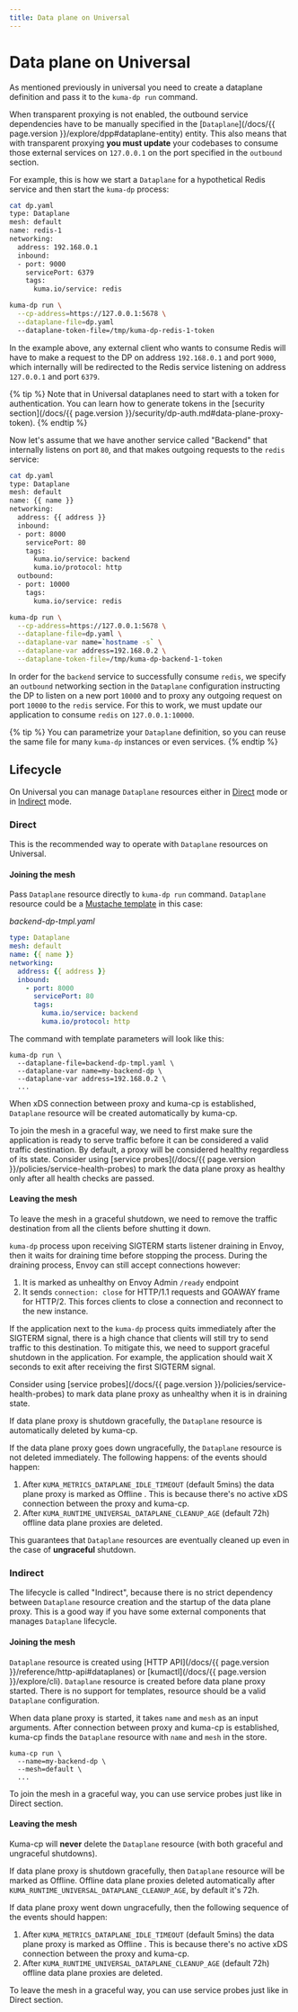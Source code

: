 ```yaml
---
title: Data plane on Universal
---
```

# Data plane on Universal

As mentioned previously in universal you need to create a dataplane definition and pass it to the `kuma-dp run` command.

When transparent proxying is not enabled, the outbound service dependencies have to be manually specified in the [`Dataplane`](/docs/{{ page.version }}/explore/dpp#dataplane-entity) entity.
This also means that with transparent proxying **you must update** your codebases to consume those external services on `127.0.0.1` on the port specified in the `outbound` section.

For example, this is how we start a `Dataplane` for a hypothetical Redis service and then start the `kuma-dp` process:

```sh
cat dp.yaml
type: Dataplane
mesh: default
name: redis-1
networking:
  address: 192.168.0.1
  inbound:
  - port: 9000
    servicePort: 6379
    tags:
      kuma.io/service: redis

kuma-dp run \
  --cp-address=https://127.0.0.1:5678 \
  --dataplane-file=dp.yaml
  --dataplane-token-file=/tmp/kuma-dp-redis-1-token
```

In the example above, any external client who wants to consume Redis will have to make a request to the DP on address `192.168.0.1` and port `9000`, which internally will be redirected to the Redis service listening on address `127.0.0.1` and port `6379`.

{% tip %}
Note that in Universal dataplanes need to start with a token for authentication. You can learn how to generate tokens in the [security section](/docs/{{ page.version }}/security/dp-auth.md#data-plane-proxy-token).
{% endtip %}

Now let's assume that we have another service called "Backend" that internally listens on port `80`, and that makes outgoing requests to the `redis` service:

```sh
cat dp.yaml
type: Dataplane
mesh: default
name: {{ name }}
networking:
  address: {{ address }}
  inbound:
  - port: 8000
    servicePort: 80
    tags:
      kuma.io/service: backend
      kuma.io/protocol: http
  outbound:
  - port: 10000
    tags:
      kuma.io/service: redis

kuma-dp run \
  --cp-address=https://127.0.0.1:5678 \
  --dataplane-file=dp.yaml \
  --dataplane-var name=`hostname -s` \
  --dataplane-var address=192.168.0.2 \
  --dataplane-token-file=/tmp/kuma-dp-backend-1-token
```

In order for the `backend` service to successfully consume `redis`, we specify an `outbound` networking section in the `Dataplane` configuration instructing the DP to listen on a new port `10000` and to proxy any outgoing request on port `10000` to the `redis` service.
For this to work, we must update our application to consume `redis` on `127.0.0.1:10000`.


{% tip %}
You can parametrize your `Dataplane` definition, so you can reuse the same file for many `kuma-dp` instances or even services.
{% endtip %}

## Lifecycle

On Universal you can manage `Dataplane` resources either in [Direct](#direct) mode or in [Indirect](#indirect) mode.

### Direct

This is the recommended way to operate with `Dataplane` resources on Universal.

#### Joining the mesh

Pass `Dataplane` resource directly to `kuma-dp run` command. `Dataplane` resource could be a [Mustache template](http://mustache.github.io/mustache.5.html) in this case:

_backend-dp-tmpl.yaml_
```yaml
type: Dataplane
mesh: default
name: {{ name }}
networking:
  address: {{ address }}
  inbound:
    - port: 8000
      servicePort: 80
      tags:
        kuma.io/service: backend
        kuma.io/protocol: http
```

The command with template parameters will look like this:
```shell
kuma-dp run \
  --dataplane-file=backend-dp-tmpl.yaml \
  --dataplane-var name=my-backend-dp \
  --dataplane-var address=192.168.0.2 \
  ...
```

When xDS connection between proxy and kuma-cp is established, `Dataplane` resource will be created automatically by kuma-cp.

To join the mesh in a graceful way, we need to first make sure the application is ready to serve traffic before it can be considered a valid traffic destination.
By default, a proxy will be considered healthy regardless of its state. Consider using [service probes](/docs/{{ page.version }}/policies/service-health-probes)
to mark the data plane proxy as healthy only after all health checks are passed.

#### Leaving the mesh

To leave the mesh in a graceful shutdown, we need to remove the traffic destination from all the clients before shutting it down.

`kuma-dp` process upon receiving SIGTERM starts listener draining in Envoy, then it waits for draining time before stopping the process.
During the draining process, Envoy can still accept connections however:
1) It is marked as unhealthy on Envoy Admin `/ready` endpoint
2) It sends `connection: close` for HTTP/1.1 requests and GOAWAY frame for HTTP/2.
   This forces clients to close a connection and reconnect to the new instance.

If the application next to the `kuma-dp` process quits immediately after the SIGTERM signal, there is a high chance that clients will still try to send traffic to this destination.
To mitigate this, we need to support graceful shutdown in the application. For example, the application should wait X seconds to exit after receiving the first SIGTERM signal.

Consider using [service probes](/docs/{{ page.version }}/policies/service-health-probes) to mark data plane proxy as unhealthy when it is in draining state.

If data plane proxy is shutdown gracefully, the `Dataplane` resource is automatically deleted by kuma-cp.

If the data plane proxy goes down ungracefully, the `Dataplane` resource is not deleted immediately. The following happens:
of the events should happen:
1. After `KUMA_METRICS_DATAPLANE_IDLE_TIMEOUT` (default 5mins) the data plane proxy is marked as Offline . This is because
   there's no active xDS connection between the proxy and kuma-cp.
2. After `KUMA_RUNTIME_UNIVERSAL_DATAPLANE_CLEANUP_AGE` (default 72h) offline data plane proxies are deleted.

This guarantees that `Dataplane` resources are eventually cleaned up even in the case of **ungraceful** shutdown.

### Indirect

The lifecycle is called "Indirect", because there is no strict dependency between `Dataplane` resource creation and the
startup of the data plane proxy. This is a good way if you have some external components that manages `Dataplane`
lifecycle.

#### Joining the mesh

`Dataplane` resource is created using [HTTP API](/docs/{{ page.version }}/reference/http-api#dataplanes) or [kumactl](/docs/{{ page.version }}/explore/cli).
`Dataplane` resource is created before data plane proxy started. There is no support for templates, resource should be
a valid `Dataplane` configuration.

When data plane proxy is started, it takes `name` and `mesh` as an input arguments. After connection between proxy and
kuma-cp is established, kuma-cp finds the `Dataplane` resource with `name` and `mesh` in the store.

```shell
kuma-cp run \
  --name=my-backend-dp \
  --mesh=default \
  ...
```

To join the mesh in a graceful way, you can use service probes just like in Direct section.

#### Leaving the mesh

Kuma-cp will **never** delete the `Dataplane` resource (with both graceful and ungraceful shutdowns).

If data plane proxy is shutdown gracefully, then `Dataplane` resource will be marked as Offline. Offline data plane proxies
deleted automatically after `KUMA_RUNTIME_UNIVERSAL_DATAPLANE_CLEANUP_AGE`, by default it's 72h.

If data plane proxy went down ungracefully, then the following sequence of the events should happen:
1. After `KUMA_METRICS_DATAPLANE_IDLE_TIMEOUT` (default 5mins) the data plane proxy is marked as Offline . This is because
   there's no active xDS connection between the proxy and kuma-cp.
2. After `KUMA_RUNTIME_UNIVERSAL_DATAPLANE_CLEANUP_AGE` (default 72h) offline data plane proxies are deleted.

To leave the mesh in a graceful way, you can use service probes just like in Direct section.
